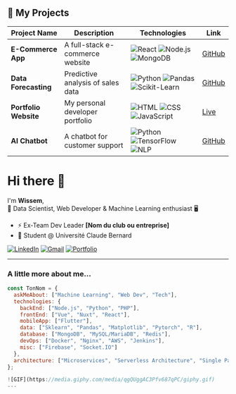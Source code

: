 ## 🚀 My Projects

| Project Name  | Description | Technologies | Link |
|--------------|------------|-------------|------|
| **E-Commerce App** | A full-stack e-commerce website | ![React](https://img.shields.io/badge/-React-blue) ![Node.js](https://img.shields.io/badge/-Node.js-green) ![MongoDB](https://img.shields.io/badge/-MongoDB-brightgreen) | [GitHub](https://github.com/tonrepo) |
| **Data Forecasting** | Predictive analysis of sales data | ![Python](https://img.shields.io/badge/-Python-yellow) ![Pandas](https://img.shields.io/badge/-Pandas-lightblue) ![Scikit-Learn](https://img.shields.io/badge/-Scikit--learn-orange) | [GitHub](https://github.com/tonrepo) |
| **Portfolio Website** | My personal developer portfolio | ![HTML](https://img.shields.io/badge/-HTML-red) ![CSS](https://img.shields.io/badge/-CSS-blue) ![JavaScript](https://img.shields.io/badge/-JavaScript-yellow) | [Live](https://tonportfolio.com) |
| **AI Chatbot** | A chatbot for customer support | ![Python](https://img.shields.io/badge/-Python-yellow) ![TensorFlow](https://img.shields.io/badge/-TensorFlow-orange) ![NLP](https://img.shields.io/badge/-NLP-purple) | [GitHub](https://github.com/tonrepo) |

# Hi there 👋

I'm **Wissem**,  
🚀 Data Scientist, Web Developer & Machine Learning enthusiast 🖥️

- ⚡ Ex-Team Dev Leader **[Nom du club ou entreprise]**
- 📍 Student @ Université Claude Bernard

[![LinkedIn](https://img.shields.io/badge/LinkedIn-blue?style=flat-square&logo=linkedin)](https://www.linkedin.com/in/tonprofil/)
[![Gmail](https://img.shields.io/badge/Gmail-red?style=flat-square&logo=gmail)](wissem.cherbal@gmail.com)
[![Portfolio](https://img.shields.io/badge/Portfolio-%23FFA500?style=flat-square)](wissem-cherbal-portfolio.fr)

---

### A little more about me...  

```js
const TonNom = {
  askMeAbout: ["Machine Learning", "Web Dev", "Tech"],
  technologies: {
    backEnd: ["Node.js", "Python", "PHP"],
    frontEnd: ["Vue", "Nuxt", "React"],
    mobileApp: ["Flutter"],
    data: ["Sklearn", "Pandas", "Matplotlib", "Pytorch", "R"],
    database: ["MongoDB", "MySQL/MariaDB", "Redis"],
    devOps: ["Docker", "Nginx", "AWS", "Jenkins"],
    misc: ["Firebase", "Socket.IO"]
  },
  architecture: ["Microservices", "Serverless Architecture", "Single Page Applications"]
};

![GIF](https://media.giphy.com/media/qgQUggAC3Pfv687qPC/giphy.gif)
---




